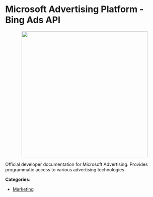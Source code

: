 # Microsoft Advertising Platform - Bing Ads API
<p align="center">
    <img width="400" src="https://raw.githubusercontent.com/apis-list/apis-list/apis/microsoft-advertising-platform-bing-ads-api/logo_256x256.png" />
</p>

Official developer documentation for Microsoft Advertising. Provides programmatic access to various advertising technologies



**Categories**:
- [Marketing](https://github.com/apis-list/apis-list#marketing)




